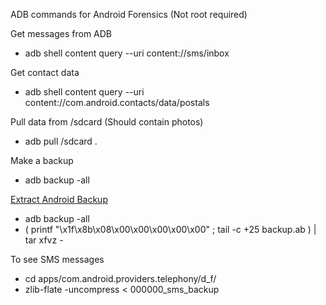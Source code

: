 ADB commands for Android Forensics (Not root required)

Get messages from ADB
-	adb shell content query --uri content://sms/inbox

Get contact data
-	adb shell content query --uri content://com.android.contacts/data/postals

Pull data from /sdcard (Should contain photos)
-	adb pull /sdcard .

Make a backup
-	adb backup -all

[Extract Android Backup](https://stackoverflow.com/questions/18533567/how-to-extract-or-unpack-an-ab-file-android-backup-file)
-	adb backup -all
-	( printf "\x1f\x8b\x08\x00\x00\x00\x00\x00" ; tail -c +25 backup.ab ) |  tar xfvz -

To see SMS messages
-	cd apps/com.android.providers.telephony/d_f/
-	zlib-flate -uncompress < 000000_sms_backup
